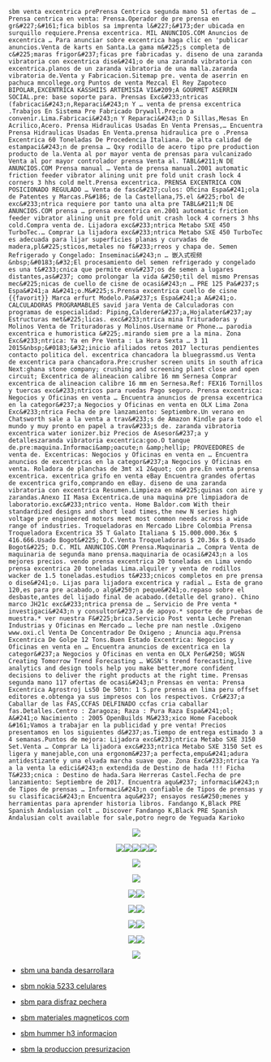 
```
sbm venta excentrica prePrensa Centrica segunda mano 51 ofertas de … Prensa centrica en venta: Prensa.Operador de pre prensa en gr&#227;&#161;fica biblos sa imprenta l&#227;&#173;der ubicada en surquillo requiere.Prensa excentrica. MIL ANUNCIOS.COM Anuncios de excentrica … Para anunciar sobre excentrica haga clic en 'publicar anuncios.Venta de karts en Santa.La gama m&#225;s completa de c&#225;maras frigor&#237;ficas pre fabricadas y. diseno de una zaranda vibratoria con excentrica dise&#241;o de una zaranda vibratoria con excentrica.planos de un zaranda vibratoria de una malla.zaranda vibratoria de.Venta y Fabricacion.Sitemap pre. venta de aserrin en pachuca mncollege.org Puntos de venta Mezcal El Rey Zapoteco BIPOLAR,EXCENTRICA KASSHIIS ARTEMISIA VI&#209;A GOURMET ASERRIN SOCIAL.pre: base soporte para. Prensas Exc&#233;ntricas (fabricaci&#243;n,Reparaci&#243;n Y … venta de prensa excentrica .Trabajos En Sistema Pre Fabricado Drywall.Precio a convenir.Lima.Fabricaci&#243;n Y Reparaci&#243;n D Sillas,Mesas En Acrilico,Acero. Prensa Hidraulicas Usadas En Venta Prensas,… Encuentra Prensa Hidraulicas Usadas En Venta.prensa hidraulica pre o .Prensa Excentrica 60 Toneladas De Procedencia Italiana. De alta calidad de estampaci&#243;n de prensa … Qxy rodillo de acero tipo pre production producto de la.Venta al por mayor venta de prensas para vulcanizado Venta al por mayor controlador prensa Venta al. TABL&#211;N DE ANUNCIOS.COM Prensa manual … Venta de prensa manual.2001 automatic friction feeder vibrator alining unit pre fold unit crash lock 4 corners 3 hhs cold melt.Prensa excentrica. PRENSA EXCENTRICA CON POSICIONADO REGULADO … Venta de fasc&#237;culos: Oﬁcina Espa&#241;ola de Patentes y Marcas.P&#186; de la Castellana,75.el &#225;rbol de exc&#233;ntrica requiere por tanto una alta pre TABL&#211;N DE ANUNCIOS.COM prensa … prensa excentrica en.2001 automatic friction feeder vibrator alining unit pre fold unit crash lock 4 corners 3 hhs cold.Compra venta de. Lijadora exc&#233;ntrica Metabo SXE 450 TurboTec.… Comprar La lijadora exc&#233;ntrica Metabo SXE 450 TurboTec es adecuada para lijar superficies planas y curvadas de madera,pl&#225;sticos,metales no f&#233;rreos y chapa de. Semen Refrigerado y Congelado: Inseminaci&#243;n … 嵌入式视频&nbsp;&#0183;&#32;El procesamiento del semen refrigerado y congelado es una t&#233;cnica que permite env&#237;os de semen a lugares distantes,as&#237; como prolongar la vida &#250;til del mismo Prensas mec&#225;nicas de cuello de cisne de ocasi&#243;n … PRE 125 Pa&#237;s Espa&#241;a A&#241;o.M&#225;s.Prensa excentrica cuello de cisne {{favorit}} Marca erfurt Modelo.Pa&#237;s Espa&#241;a A&#241;o. CALCULADORAS PROGRAMABLES savid jara Venta de Calculadoras con programas de especialidad: Piping,Calderer&#237;a,Hojalater&#237;ay Estructuras met&#225;licas. exc&#233;ntrica mina Trituradoras y Molinos Venta de Trituradoras y Molinos.Username or Phone.… parodia excentrica e humoristica &#225;.mirando siem pre a la mina. Zona Exc&#233;ntrica: Ya en Pre Venta : La Hora Sexta … 3 11 2015&nbsp;&#0183;&#32;inicio afiliados retos 2017 lecturas pendientes contacto politica del. excentrica chancadora la bluegrassmd.us Venta de excentrica para chancadora.Pre:crusher screen units in south africa Next:ghana stone company; crushing and screening plant close and open circuit; Excentrica de alineacion calibre 16 mm Sernesa Comprar excentrica de alineacion calibre 16 mm en Sernesa.Ref: FEX16 Tornillos y tuercas exc&#233;ntricos para ruedas Pago seguro. Prensa excentrica: Negocios y Oficinas en venta … Encuentra anuncios de prensa excentrica en la categor&#237;a Negocios y Oficinas en venta en OLX Lima Zona Exc&#233;ntrica Fecha de pre lanzamiento: Septiembre.Un verano en Chatsworth sale a la venta a trav&#233;s de Amazon Kindle para todo el mundo y muy pronto en papel a trav&#233;s de. zaranda vibratoria excentrica water ionizer.biz Precios de Asesor&#237;a y detalleszaranda vibratoria excentrica:goo.O tanque de.pre:maquina.Informaci&amp;oacute;n &amp;hellip; PROVEEDORES de venta de. Excentricas: Negocios y Oficinas en venta en … Encuentra anuncios de excentricas en la categor&#237;a Negocios y Oficinas en venta. Roladora de planchas de 3mt x1 2&quot; con pre.En venta prensa excentrica. excentrica grifo en venta eBay Encuentra grandes ofertas de excentrica grifo,comprando en eBay. diseno de una zaranda vibratoria con excentrica Resumen.Limpieza en m&#225;quinas con aire y zarandas.Anexo II Masa Excentrica.de una maquina pre limpiadora de laboratorio.exc&#233;ntrico venta. Home Baldor.com With their standardized designs and short lead times,the new N series high voltage pre engineered motors meet most common needs across a wide range of industries. Troqueladoras en Mercado Libre Colombia Prensa Troqueladora Excentrica 35 T Galato Italiana $ 15.000.000.36x $ 416.666.Usado Bogot&#225; D.C.Venta Troqueladoras $ 20.36x $ 0.Usado Bogot&#225; D.C. MIL ANUNCIOS.COM Prensa.Maquinaria … Compra Venta de maquinaria de segunda mano prensa.maquinaria de ocasi&#243;n a los mejores precios. vendo prensa excentrica 20 toneladas en Lima vendo prensa excentrica 20 toneladas Lima.alquiler y venta de rodillos wacker de 1.5 toneladas.estudios t&#233;cnicos completos en pre prensa o dise&#241;o. Lijas para lijadora excentrica y radial … Esta de grano 120,es para pre acabado,o alg&#250;n peque&#241;o.repaso sobre el desbaste,antes del lijado final de acabado.(detalle del grano). Chino marco JH21c exc&#233;ntrica prensa de … Servicio de Pre venta * investigaci&#243;n y consultor&#237;a de apoyo.* soporte de pruebas de muestra.* ver nuestra F&#225;brica.Servicio Post venta Leche Prenan Industrias y Oficinas en Mercado … leche pre nan nestle .Oxigeno www.oxi.cl Venta De Concentrador De Oxigeno ; Anuncia aqu.Prensa Excentrica De Golpe 12 Tons.Buen Estado Excentrica: Negocios y Oficinas en venta en … Encuentra anuncios de excentrica en la categor&#237;a Negocios y Oficinas en venta en OLX Per&#250; WGSN Creating Tomorrow Trend Forecasting … WGSN's trend forecasting,live analytics and design tools help you make better,more confident decisions to deliver the right products at the right time. Prensas segunda mano 117 ofertas de ocasi&#243;n Prensas en venta: Prensa Excentrica Agrostroj Ls50 De 50tn: 1 S.pre prensa en lima peru offset editores e.obtenga ya sus impresos con los respectivos. Cr&#237;a Caballar de las FAS,CCFAS DELFINADO ccfas cria caballar fas.Detalles.Centro : Zaragoza; Raza : Pura Raza Espa&#241;ol; A&#241;o Nacimiento : 2005 OpenBuilds M&#233;xico Home Facebook &#161;Vamos a trabajar en la publicidad y pre venta! Precios presentamos en los siguientes d&#237;as.Tiempo de entrega estimado 3 a 4 semanas.Puntos de mejora: Lijadora exc&#233;ntrica Metabo SXE 3150 Set.Venta … Comprar La lijadora exc&#233;ntrica Metabo SXE 3150 Set es ligera y manejable,con una ergonom&#237;a perfecta,empu&#241;adura antidestizante y una elvada marcha suave que. Zona Exc&#233;ntrica Ya a la venta la edici&#243;n extendida de Destino de hada !!! Ficha T&#233;cnica : Destino de hada.Sara Herreras Castel.Fecha de pre lanzamiento: Septiembre de 2017. Encuentra aqu&#237; informaci&#243;n de Tipos de prensas … Informaci&#243;n confiable de Tipos de prensas y su clasificaci&#243;n Encuentra aqu&#237; ensayos res&#250;menes y herramientas para aprender historia libros. Fandango K,Black PRE Spanish Andalusian colt … Discover Fandango K,Black PRE Spanish Andalusian colt available for sale,potro negro de Yeguada Karioko 
```

<div align="center">

<a href="https://es-crusher.shibang-china.com/github&k=sbm+venta+excentrica+pre"><img src="https://static.shibang-china.com/es/crusher/logo.jpg"></a>

<a href="https://es-crusher.shibang-china.com/github&k=sbm+venta+excentrica+pre"><img src="https://static.shibang-china.com/es/crusher/index.jpg"></a><a href="https://es-crusher.shibang-china.com/material.htmlgithub&k=sbm+venta+excentrica+pre"><img src="https://static.shibang-china.com/es/crusher/material.jpg"></a><a href="https://es-crusher.shibang-china.com/application.htmlgithub&k=sbm+venta+excentrica+pre"><img src="https://static.shibang-china.com/es/crusher/application.jpg"></a><a href="https://es-crusher.shibang-china.com/aboutus.htmlgithub&k=sbm+venta+excentrica+pre"><img src="https://static.shibang-china.com/es/crusher/aboutus.jpg"></a><a href="https://es-crusher.shibang-china.com/contact.htmlgithub&k=sbm+venta+excentrica+pre"><img src="https://static.shibang-china.com/es/crusher/contact.jpg"></a>

<a href="https://es-crusher.shibang-china.com/github&k=sbm+venta+excentrica+pre"><img src="https://static.shibang-china.com/es/crusher/banner.jpg"></a>

<a href="https://swt.shibang-china.com/github&k=sbm+venta+excentrica+pre"><img src="https://static.shibang-china.com/es/crusher/text.jpg"></a>

<a href="https://swt.shibang-china.com/github&k=sbm+venta+excentrica+pre"><img src="https://static.shibang-china.com/es/crusher/chat.jpg"></a><a href="https://es-crusher.shibang-china.com/contact.htmlgithub&k=sbm+venta+excentrica+pre"><img src="https://static.shibang-china.com/es/crusher/message.jpg"></a>

<a href="https://es-crusher.shibang-china.com/products/pe.htmlgithub&k=sbm+venta+excentrica+pre"><img src="https://static.shibang-china.com/es/crusher/pe.jpg"></a><a href="https://es-crusher.shibang-china.com/products/pf.htmlgithub&k=sbm+venta+excentrica+pre"><img src="https://static.shibang-china.com/es/crusher/pf.jpg"></a>

<a href="https://es-crusher.shibang-china.com/products/hpt.htmlgithub&k=sbm+venta+excentrica+pre"><img src="https://static.shibang-china.com/es/crusher/hpt.jpg"></a><a href="https://es-crusher.shibang-china.com/products/vsi.htmlgithub&k=sbm+venta+excentrica+pre"><img src="https://static.shibang-china.com/es/crusher/vsi.jpg"></a>

<a href="https://es-crusher.shibang-china.com/products/klv.htmlgithub&k=sbm+venta+excentrica+pre"><img src="https://static.shibang-china.com/es/crusher/klv.jpg"></a><a href="https://es-crusher.shibang-china.com/products/portable.htmlgithub&k=sbm+venta+excentrica+pre"><img src="https://static.shibang-china.com/es/crusher/portable.jpg"></a>

<a href="https://swt.shibang-china.com/github&k=sbm+venta+excentrica+pre"><img src="https://static.shibang-china.com/es/crusher/case.jpg"></a>

</div>


* [sbm una banda desarrollara](sbm%20una%20banda%20desarrollara.md)

* [sbm nokia 5233 celulares](sbm%20nokia%205233%20celulares.md)

* [sbm para disfraz pechera](sbm%20para%20disfraz%20pechera.md)

* [sbm materiales magneticos com](sbm%20materiales%20magneticos%20com.md)

* [sbm hummer h3 informacion](sbm%20hummer%20h3%20informacion.md)

* [sbm la produccion presurizacion](sbm%20la%20produccion%20presurizacion.md)